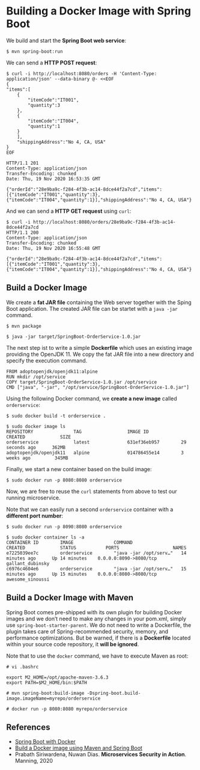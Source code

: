 # Building a Docker Image with Spring Boot 

We build and start the **Spring Boot web service**:
```
$ mvn spring-boot:run
```

We can send a **HTTP POST request**:
```
$ curl -i http://localhost:8080/orders -H 'Content-Type: application/json' --data-binary @- <<EOF
{
"items":[
    {
        "itemCode":"IT001",
        "quantity":3
    },
    {
        "itemCode":"IT004",
        "quantity":1
    }
    ],
    "shippingAddress":"No 4, CA, USA"
}
EOF

HTTP/1.1 201
Content-Type: application/json
Transfer-Encoding: chunked
Date: Thu, 19 Nov 2020 16:53:35 GMT

{"orderId":"28e9ba9c-f284-4f3b-ac14-8dce44f2a7cd","items":[{"itemCode":"IT001","quantity":3},{"itemCode":"IT004","quantity":1}],"shippingAddress":"No 4, CA, USA"}
```
And we can send a **HTTP GET request** using `curl`:
```
$ curl -i http://localhost:8080/orders/28e9ba9c-f284-4f3b-ac14-8dce44f2a7cd
HTTP/1.1 200
Content-Type: application/json
Transfer-Encoding: chunked
Date: Thu, 19 Nov 2020 16:55:48 GMT

{"orderId":"28e9ba9c-f284-4f3b-ac14-8dce44f2a7cd","items":[{"itemCode":"IT001","quantity":3},{"itemCode":"IT004","quantity":1}],"shippingAddress":"No 4, CA, USA"}
```

## Build a Docker Image

We create a **fat JAR file** containing the Web server together with the Sping Boot application.
The created JAR file can be startet with a `java -jar` command.
```
$ mvn package

$ java -jar target/SpringBoot-OrderService-1.0.jar
```

The next step ist to write a simple **Dockerfile** which uses an existing image providing the OpenJDK 11.
We copy the fat JAR file into a new directory and specify the execution command.
```
FROM adoptopenjdk/openjdk11:alpine
RUN mkdir /opt/service
COPY target/SpringBoot-OrderService-1.0.jar /opt/service
CMD ["java", "-jar", "/opt/service/SpringBoot-OrderService-1.0.jar"]
```

Using the following Docker command, we **create a new image** called `orderservice`: 
```
$ sudo docker build -t orderservice .

$ sudo docker image ls
REPOSITORY               TAG                 IMAGE ID            CREATED             SIZE
orderservice             latest              631ef36eb957        29 seconds ago      362MB
adoptopenjdk/openjdk11   alpine              014786455e14        3 weeks ago         345MB
```

Finally, we start a new container based on the build image:
```
$ sudo docker run -p 8080:8080 orderservice
```
Now, we are free to reuse the `curl` statements from above to test our running microservice.


Note that we can easily run a second `orderservice` container with a **different port number**:
```
$ sudo docker run -p 8090:8080 orderservice

$ sudo docker container ls -a
CONTAINER ID        IMAGE               COMMAND                  CREATED             STATUS           PORTS                    NAMES
e7225039ee7c        orderservice        "java -jar /opt/serv…"   14 minutes ago      Up 14 minutes    0.0.0.0:8090->8080/tcp   gallant_dubinsky
c6976c4604e6        orderservice        "java -jar /opt/serv…"   15 minutes ago      Up 15 minutes    0.0.0.0:8080->8080/tcp   awesome_sinoussi
```

## Build a Docker Image with Maven

Spring Boot comes pre-shipped with its own plugin for building Docker images and we don’t need to make any changes
in your pom.xml, simply use `spring-boot-starter-parent`.
We do not need to write a Dockerfile, the plugin takes care of Spring-recommended security, memory, and performance 
optimizations. 
But be warned, if there is a **Dockerfile** located within your source code repository, it **will be ignored**.

Note that to use the `docker` command, we have to execute Maven as root:
```
# vi .bashrc

export M2_HOME=/opt/apache-maven-3.6.3
export PATH=$M2_HOME/bin:$PATH
```

```
# mvn spring-boot:build-image -Dspring-boot.build-image.imageName=myrepo/orderservice

# docker run -p 8080:8080 myrepo/orderservice
```  
  
## References
* [Spring Boot with Docker](https://spring.io/guides/gs/spring-boot-docker/)
* [Build a Docker image using Maven and Spring Boot](https://medium.com/swlh/build-a-docker-image-using-maven-and-spring-boot-58147045a400)
* Prabath Siriwardena, Nuwan Dias. **Microservices Security in Action**. Manning, 2020
